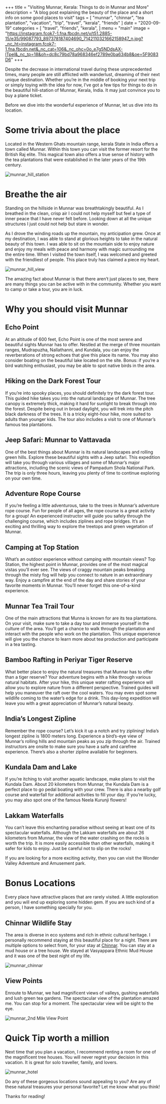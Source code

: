 +++
title = "Visiting Munnar, Kerala: Things to do in Munnar and More"
description = "A blog  post explaining the beauty of the place and a short info on some good places to visit"
tags = [
    "munnar",
    "chinnar",
    "tea plantation",
    "vacation",
    "trip",
    "travel",
    "kerala",
    "friends"
]
date = "2020-09-19"
categories = [
    "travel",
    "friends",
    "kerala",
]
menu = "main"
image = "https://instagram.fcok7-1.fna.fbcdn.net/v/t51.2885-15/e35/99087793_897378187404690_7142110321662158947_n.jpg?_nc_ht=instagram.fcok7-1.fna.fbcdn.net&_nc_cat=106&_nc_ohc=0o_e7g5NDdsAX-lTpel&_nc_tp=18&oh=dc8c79bd78a968346ef2789e0ba634b8&oe=5F9083D6"
+++

Despite the decrease in international travel during these unprecedented times, many people are still afflicted with wanderlust, dreaming of their next unique destination. Whether you’re in the middle of booking your next trip or simply toying with the idea for now, I’ve got a few tips for things to do in the beautiful hill-station of Munnar, Kerala, India. It may just convince you to buy a plane ticket.

Before we dive into the wonderful experience of Munnar, let us dive into its location.

# Some trivia about the place
Located in the Western Ghats mountain range, kerala State in India offers a town called Munnar. Within this town you can visit the former resort for the British Raj elite. This magical town also offers a true sense of history with the tea plantations that were established in the later years of the 19th century.

![munnar_hill_station](https://instagram.fcok7-1.fna.fbcdn.net/v/t51.2885-15/e35/99087793_897378187404690_7142110321662158947_n.jpg?_nc_ht=instagram.fcok7-1.fna.fbcdn.net&_nc_cat=106&_nc_ohc=0o_e7g5NDdsAX-lTpel&_nc_tp=18&oh=dc8c79bd78a968346ef2789e0ba634b8&oe=5F9083D6 "Munnar")

# Breathe the air
Standing on the hillside in Munnar was breathtakingly beautiful. As I breathed in the clean, crisp air I could not help myself but feel a type of inner peace that I have never felt before. Looking down at all the unique structures I just could not help but stare in wonder.

As I drove the winding roads up the mountain, my anticipation grew. Once at my destination, I was able to stand at glorious heights to take in the natural beauty of this town. I was able to sit on the mountain side to enjoy nature and enjoy my meals with peace and harmony with magic surrounding me the entire time. When I visited the town itself, I was welcomed and greeted with the friendliest of people. This place truly has claimed a piece my heart.

![munnar_hill_view](https://lh3.googleusercontent.com/NbFahBq14kMJNCojoetAq-BZQZwAHTg0nFXen25YxNZ8lGBPoapEFW_X-FU4WBgDyaNjlBvJICqHSauUgopv68ibcWc8orX1MuSnsv7IpDr9anC8JIGCO4qoWEwr-0b9WFv0d8bM7f1RAZgP_vooA4n0SgANwMZfzyRXLE3LOMZO7IU1cwRuZCFjB-Tal7PA01Wlg4QNr82qlstzFvqRBlq-CGWiYHXCn7vJTpyztQHQu_Lot8SefC_ViyPPMihQhmYas9CxnpsO-GPo6c7y5s7FVqqRPccgjaWXHnACplYdZ9iAR5hxWiXE3wg8ACj59guu-Fj5TcafLK2ZGDp87Qn8Fa7XegEdwsoghHGGB2lXQwV32K0TA68-yRvor_ZlSPzmxa3ND5oXRBIVpnhpB4-P_r6QVilAcdjGaM6WCH971EsXkQeYZzVGxQSun_JuH1464sswiysPaTUj_MoQGVYTW7XGJdKelPxgPqL1lflGxZXepH6uhIaqV1Y64yAzOJh7RGZxQ-GF4H2-eHkBI6VSIneZpDlkH8cpRISO_RE5EpfI3QvwpfG7VJl4Y8mx3gV0TjaiA37mx8vVwKSt5BskOfnbbhDCMUR3afdaQmX4W5KFElmKH-k-JfDWiWRFWKopQ5bPVDWQ293t8uakZo-s_rn5fB4BVUYN26NgbbC0Xlu8uIcSbHAx3aegeQ5VjMeEm1ARk1ALmoAfgDMXDnAbuhX5ZSP5GkgUOpblWG9oFx4_Mnq2ZdE=w1246-h464-no?authuser=0)

The amazing fact about Munnar is that there aren’t just places to see, there are many things you can be active with in the community. Whether you want to camp or take a tour, you are in luck.

# Why you should visit Munnar
## Echo Point

At an altitude of 600 feet, Echo Point is one of the most serene and beautiful sights Munnar has to offer. Nestled at the merge of three mountain ranges, Mudrapuzha, Nallathanni, and Kundala,  you can enjoy the reverberations of strong echoes that give this place its name. You may also consider boating on the beautiful lake located on the site. Bonus: if you’re a bird watching enthusiast, you may be able to spot native birds in the area.

## Hiking on the Dark Forest Tour

If you’re into spooky places, you should definitely try the dark forest tour. This guided hike takes you into the natural landscape of Munnar. The tree canopy is extremely thick, making it hard for sunlight to break through into the forest. Despite being out in broad daylight, you will trek into the pitch black darkness of the trees. It is a tricky eight-hour hike, more suited to adults than younger kids. The tour also includes a visit to one of Munnar’s famous tea plantations.

## Jeep Safari: Munnar to Vattavada

One of the best things about Munnar is its natural landscapes and rolling green hills. Explore these beautiful sights with a Jeep safari. This expedition will take you through various villages and some of Munnar’s major attractions, including the scenic views of Pampadum Shola National Park. The trip is only three hours, leaving you plenty of time to continue exploring on your own time.

## Adventure Rope Course

If you’re feeling a little adventurous, take to the trees in Munnar’s adventure rope course. Fun for people of all ages, the rope course is a great activity for a group! An experienced instructor will guide you safely through the challenging course, which includes ziplines and rope bridges. It’s an exciting and thrilling way to explore the treetops and green vegetation of Munnar.

## Camping at Top Station

What’s an outdoor experience without camping with mountain views? Top Station, the highest point in Munnar,  provides one of the most magical vistas you’ll ever see. The views of craggy mountain peaks breaking through the misty fog will help you connect to nature in an extraordinary way. Enjoy a campfire at the end of the day and share stories of your favorite moments in Munnar. You’ll never forget this one-of-a-kind experience.

## Munnar Tea Trail Tour

One of the main attractions that Munna is known for are its tea plantations. On your visit, make sure to take a day tour and immerse yourself in the culture of the area. You’ll get a chance to walk through the plantation and interact with the people who work on the plantation. This unique experience will give you the chance to learn more about tea production and participate in a tea tasting.

## Bamboo Rafting in Periyar Tiger Reserve  

What better place to enjoy the natural treasures that Munnar has to offer than a tiger reserve? Your adventure begins with a hike through various natural habitats. After your hike, this unique water rafting experience will allow you to explore nature from a different perspective. Trained guides will help you maneuver the raft over the cool waters. You may even spot some wildlife coming to the water’s edge for a drink. This day-long expedition will leave you with a great appreciation of Munnar’s natural beauty.

## India’s Longest Zipline

Remember the rope course? Let’s kick it up a notch and try ziplining! India’s longest zipline is 1800 meters long. Experience a bird’s-eye view of Munnar’s rolling hills and mountain peaks as you zip through the air. Trained instructors are onsite to make sure you have a safe and carefree experience. There’s also a shorter zipline available for beginners.

## Kundala Dam and Lake

If you’re itching to visit another aquatic landscape, make plans to visit the Kundala Dam. About 20 kilometers from Munnar, the Kundala Dam is a perfect place to go pedal boating with your crew. There is also a nearby golf course and waterfall for additional activities to fill your day. If you’re lucky, you may also spot one of the famous Neela Kurunji flowers!

## Lakkam Waterfalls

You can’t leave this enchanting paradise without seeing at least one of its spectacular waterfalls. Although the Lakkam waterfalls are about 26 kilometers from Munnar, the view of the water crashing on the rocks is worth the trip. It is more easily accessible than other waterfalls, making it safer for kids to enjoy. Just be careful not to slip on the rocks!

If you are looking for a more exciting activity, then you can visit the Wonder Valley Adventure and Amusement park.


# Bonus Locations
Every place have attractive places that are rarely visited. A little exploration and you will end up
exploring some hidden gem. If you are such kind of a person, I have something specially for you.

## Chinnar  Wildlife Stay
The area is diverse in eco systems and rich in ethnic cultural heritage. I personally recommend staying at this beautiful place for a night. There are multiple options to select from, for your stay at [Chinnar](https://chinnar.org/). You can stay at a mud house or a tree house. We stayed at Vasyappara Ethnic Mud House and it was one of the best night of my life.

![munnar_chinnar](https://lh3.googleusercontent.com/rxGAMwymyKKk6DyZZXskhWvZ76xWu5g6oIJeLoRqNyN8eBk68NZT8pf1uVbHkRa2mM5SEePr54gDGWWjKUNcQAQS7Slqi-b_EkjR-oFN8rR_9ch4_d7uIu5MY5MqNwfbHXeoAtJkw70=w672-h504-no "Chinnar")

## View Points
Enroute to Munnar, we had magnificent views of valleys, gushing waterfalls and lush green tea gardens. The spectacular view of the plantation amazed me. You can stop for a moment. The spectacular view will be sight to the eye.

![munnar_2nd Mile View Point](https://lh3.googleusercontent.com/UtQbrSVkIG31JOkdCt9lvQAzl9mxa_uRPZpIQRI-ULmn96MnUD1rvTcIl87cUr3Dz4NKShCgnWZzFdfNC19tYc2_5GX_VlRoKmyNJMek2kXstVXDoJxdLUKbtCzMGT3x6FUUKbBU3xveccH9ALsyM4EQAM5GYAqnop8Nb_OC4t57V8EyvCD7h-dNyHIMoNsa_XcKudD4VtmGeL-NGDR3-QV0qS-P0mav43fPytJkvvuZdUtDSmS-fSGDGhU4ejV5NMRo-Ee9YJweSMmMxbz13l5K_OMOEoLyFJHGPZI3Zg1Too0QYRaHciHI0vZ-Yu2aOWNlOnRKkAbZirihPMOrCrzFeXw5Jx6xDWCiWRBz8C23CmkouJh0WGN7-giiRJjC0PDdH4-k9HNOFQudJe49YGqo30fWbRxudmv-m0hr26mas_L1Gb8ch3KGYr7cuRhg8xPT1ILghPv0eSyL6L5KoNvARTfKztMs6BTLe5wGboJRgIlPJH10wpdd07ZZSNfgm15JF2ZN6c9jAYN1hb9mL8FGScri2Gl2gdppQL-fAcf5t_HQlrdNbcKtMIn6978z-mWRERul844QiO6tu_pUaOtEKgcq2Gg73HiHeCqcP4M2qeAcYhT3zIPTzWIPkkzDETF0NZyEaAgWa-OxMbSZ7btNgBzbyRZNUZ108M8Rh93OB2-e-UIN_4Cp-_D63h8OCPfggB-Cf75Qo51uTsT2Yag84uV3XQjFX0mZovxDBLehEhatPHMTyuA=w672-h504-no?authuser=0 "Echo Point")

# Quick Tip worth a million
Next time that you plan a vacation, I recommend renting a room for one of the magnificent tree houses. You will never regret your decision in this vacation. It is great for solo traveller, family, and lovers.

![munnar_hotel](https://lh3.googleusercontent.com/TCN0G71f0Vj9bIgWQwG9sCP6yfP7GefEaS1bJQTAiy9PBozcppygVmwtj_LDu-QFG4nn82YBQ0vPJRIzkQ2PX2yKmVNdvDe-1e3tqaMyoGDHzrNQXc7m373kY6x5qKhlx8Ya1CBNzm0g5eo8IYZ_eTnl9eBMh4_bK4EKQkKFodKOkA6cgVCeAm-x8XCXyJdiEOv7g2P4dDEmUJH79Pl3BpNDsB36UjZiQMfo7g66EFoAamMAcYQSUW-Nl8U6zmrY2SDaaEVoHY1DSBFz2rXjVEHVyOC6QTl0brF44HBympg1q3uPBbN3DaUbLRoBpiooC-WuA9hhksIuXzlwIUtBWVPS3Y8y9EiYmajaxa6rXHN0AoaoIrZYUHyLypOBNND8T3odj6y2UtBW0Q3ZY-05Cdypou-kCpkxPEC40Sx2IgLap7l3ceoY2nu8U0ifQwDeVPMSSpuBaCy1KCy0FQMigW1vIPpfXLcy28ysY10_kPpckw5CMedC21AWstvgfGXeNXN3HVefaLNTLyXTQslbqugT0xi82NsVVa37fu_9Iozbmi2W-Eg9dIh4FKL0ukCQsAPKgNLR_1L2qH_dU7rpiFL6IJN7-E0ZHwwmhBQ6sHuqHMltIgsl1UebFMU0AV88CMBiZwtYpqb--kFtHo6lO5VPM31oKanNlgasWcXv4_6a1_c-c5ZZI5OhnLh-69gnCYaSgdjUt6bvsTo9BEOb9ZyhA_ZeOFOBxOOL17JLlN6XfHKkofx-bwg=w1246-h341-no?authuser=0 "Hotel")

Do any of these gorgeous locations sound appealing to you? Are any of these natural treasures your personal favorite? Let me know what you think!

Thanks for reading!
